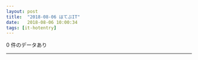 ```yaml
---
layout: post
title:  "2018-08-06 はてぶIT"
date:   2018-08-06 10:00:34
tags: [it-hotentry]
---
```

0 件のデータあり

<hr>
